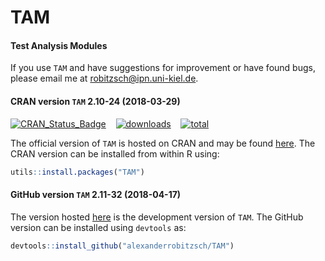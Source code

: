 # TAM
#### Test Analysis Modules


If you use `TAM` and have suggestions for improvement or have found bugs, please email me at robitzsch@ipn.uni-kiel.de.

#### CRAN version `TAM` 2.10-24 (2018-03-29)

[![CRAN_Status_Badge](http://www.r-pkg.org/badges/version/TAM)](https://cran.r-project.org/package=TAM)
&#160;&#160;
[![downloads](http://cranlogs.r-pkg.org/badges/TAM)](http://cranlogs.r-pkg.org/)
&#160;&#160;
[![total](http://cranlogs.r-pkg.org/badges/grand-total/TAM)](http://cranlogs.r-pkg.org/)

The official version of `TAM` is hosted on CRAN and may be found [here](https://cran.r-project.org/package=TAM).
The CRAN version can be installed from within R using:

```r
utils::install.packages("TAM")
```

#### GitHub version `TAM` 2.11-32 (2018-04-17)

The version hosted [here](https://github.com/alexanderrobitzsch/TAM) is the development version of `TAM`. 
The GitHub version can be installed using `devtools` as:

```r
devtools::install_github("alexanderrobitzsch/TAM")
```
